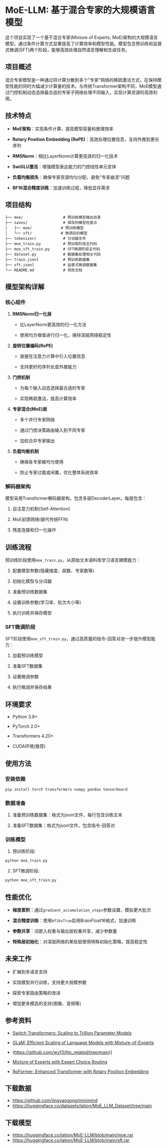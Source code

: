 
# MoE-LLM: 基于混合专家的大规模语言模型
这个项目实现了一个基于混合专家(Mixture of Experts, MoE)架构的大规模语言模型，通过条件计算方式显著提高了计算效率和模型性能。模型包含预训练和监督式微调(SFT)两个阶段，能够高效处理自然语言理解和生成任务。

## 项目概述
混合专家模型是一种通过将计算分散到多个"专家"网络的稀疏激活方式，在保持模型性能的同时大幅减少计算量的技术。与传统Transformer架构不同，MoE模型通过门控机制动态选择最合适的专家子网络处理不同输入，实现计算资源的高效利用。


## 技术特点


- **MoE架构**：实现条件计算，提高模型容量和推理效率

- **Rotary Position Embedding (RoPE)**：高效处理位置信息，支持外推到更长序列

- **RMSNorm**：相比LayerNorm计算更高效的归一化技术

- **SwiGLU激活**：增强模型表达能力的门控线性单元变体

- **负载均衡损失**：确保专家资源均匀分配，避免"专家崩溃"问题

- **BF16混合精度训练**：加速训练过程，降低显存需求


## 项目结构

```
├── moe/                  # 预训练模型输出目录
├── saves/                # 保存的模型检查点
│   ├── moe/             # 预训练模型
│   └── sft/             # 微调后的模型
├── tokenizer/            # 分词器文件
├── moe_train.py          # 预训练阶段主代码
├── moe_sft_train.py      # SFT微调阶段主代码
├── dataset.py            # 数据集处理相关代码
├── train.jsonl           # 预训练数据集
├── sft.jsonl             # 监督式微调数据集
└── README.md             # 项目文档
```


## 模型架构详解

### 核心组件

1. **RMSNorm归一化层**

   - 比LayerNorm更高效的归一化方法
   
   - 使用均方根值进行归一化，保持深层网络稳定性


2. **旋转位置编码(RoPE)**

   - 直接在注意力计算中引入位置信息

   - 支持更好的序列长度外推能力


3. **门控机制**

   - 为每个输入动态选择最合适的专家
   
   - 实现稀疏激活，提高计算效率


4. **专家混合(MoE)层**

   - 多个并行专家网络
   
   - 通过门控决策路由输入到不同专家
   
   - 加权合并专家输出


5. **负载均衡机制**

   - 确保各专家被均匀使用

   - 防止专家过载或闲置，优化整体系统效率


### 解码器架构
模型采用Transformer解码器架构，包含多层DecoderLayer。每层包含：

1. 自注意力机制(Self-Attention)

2. MoE前馈网络(替代传统FFN)

3. 残差连接和归一化操作


## 训练流程

预训练阶段使用`moe_train.py`，从原始文本语料库学习语言建模能力：

1. 配置模型参数(隐藏维度、层数、专家数等)

2. 初始化模型与分词器

3. 准备预训练数据集

4. 设置训练参数(学习率、批次大小等)

5. 执行训练并保存模型


### SFT微调阶段

SFT阶段使用`moe_sft_train.py`，通过高质量的指令-回答对进一步提升模型能力：

1. 加载预训练模型

2. 准备SFT数据集

3. 设置微调参数

4. 执行微调并保存结果


## 环境要求

- Python 3.8+

- PyTorch 2.0+

- Transformers 4.20+

- CUDA环境(推荐)


## 使用方法

### 安装依赖

```bash
pip install torch transformers numpy pandas tensorboard
```

### 数据准备

1. 准备预训练数据集：格式为jsonl文件，每行包含训练文本

2. 准备SFT数据集：格式为jsonl文件，包含指令-回答对


### 训练模型

1. 预训练阶段:

```bash
python moe_train.py
```

2. SFT微调阶段:

```bash
python moe_sft_train.py
```


## 性能优化

- **梯度累积**：通过`gradient_accumulation_steps`参数设置，模拟更大批次

- **混合精度训练**：使用`bf16=True`启用BrainFloat16格式，加速训练

- **参数共享**：词嵌入权重与输出层权重共享，减少参数量

- **特殊层初始化**：对深层网络的某些层使用特殊初始化策略，提高稳定性


## 未来工作

- 扩展到多语言支持

- 实现模型并行训练，支持更大规模参数

- 探索专家路由策略的改进

- 增加更多模态的支持(图像、音频等)


## 参考资料

- [Switch Transformers: Scaling to Trillion Parameter Models](https://arxiv.org/abs/2101.03961)

- [GLaM: Efficient Scaling of Language Models with Mixture-of-Experts](https://arxiv.org/abs/2112.06905)

- (https://github.com/wyf3/llm_related/tree/main)]

- [Mixture of Experts with Expert Choice Routing](https://arxiv.org/abs/2202.09368)

- [RoFormer: Enhanced Transformer with Rotary Position Embedding](https://arxiv.org/abs/2104.09864)


## 下载数据

- https://github.com/jingyaogong/minimind
- https://huggingface.co/datasets/lation/MoE_LLM_Dataset/tree/main

## 下载模型
- https://huggingface.co/lation/MoE-LLM/blob/main/moe.rar
- https://huggingface.co/lation/MoE-LLM/blob/main/sft.rar


